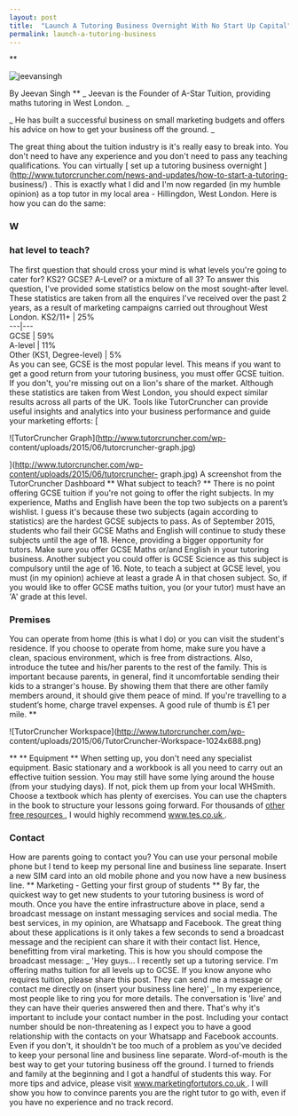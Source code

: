 ```yaml
---
layout: post
title:  "Launch A Tutoring Business Overnight With No Start Up Capital"
permalink: launch-a-tutoring-business
---
```

**

![jeevansingh](http://www.tutorcruncher.com/wp-content/uploads/2015/06/jeevansingh.jpg)

By Jeevan Singh ** _ Jeevan is the Founder of A-Star Tuition, providing maths tutoring in West London. _

_ He has built a successful business on small marketing budgets and offers his
advice on how to get your business off the ground. _

The great thing about the tuition industry is it's really easy to break into.
You don't need to have any experience and you don't need to pass any teaching
qualifications. You can virtually [ set up a tutoring business overnight
](http://www.tutorcruncher.com/news-and-updates/how-to-start-a-tutoring-
business/) . This is exactly what I did and I'm now regarded (in my humble
opinion) as a top tutor in my local area - Hillingdon, West London. Here is
how you can do the same: 

### W

### hat level to teach?

The first question
that should cross your mind is what levels you're going to cater for? KS2?
GCSE? A-Level? or a mixture of all 3? To answer this question, I've provided
some statistics below on the most sought-after level. These statistics are
taken from all the enquires I've received over the past 2 years, as a result
of marketing campaigns carried out throughout West London.  KS2/11+  |  25%  
---|---  
GCSE  |  59%  
A-level  |  11%  
Other (KS1, Degree-level)  |  5%  
As you can see, GCSE is the most popular level. This means if you want to get
a good return from your tutoring business, you must offer GCSE tuition. If you
don't, you're missing out on a lion's share of the market. Although these
statistics are taken from West London, you should expect similar results
across all parts of the UK. Tools like TutorCruncher can provide useful
insights and analytics into your business performance and guide your marketing
efforts: [

![TutorCruncher Graph](http://www.tutorcruncher.com/wp-
content/uploads/2015/06/tutorcruncher-graph.jpg)

](http://www.tutorcruncher.com/wp-content/uploads/2015/06/tutorcruncher-
graph.jpg) A screenshot from the TutorCruncher Dashboard ** What subject to
teach? ** There is no point offering GCSE tuition if you're not going to offer
the right subjects. In my experience, Maths and English have been the top two
subjects on a parent’s wishlist. I guess it's because these two subjects
(again according to statistics) are the hardest GCSE subjects to pass. As of
September 2015, students who fail their GCSE Maths and English will continue
to study these subjects until the age of 18. Hence, providing a bigger
opportunity for tutors. Make sure you offer GCSE Maths or/and English in your
tutoring business. Another subject you could offer is GCSE Science as this
subject is compulsory until the age of 16. Note, to teach a subject at GCSE
level, you must (in my opinion) achieve at least a grade A in that chosen
subject. So, if you would like to offer GCSE maths tuition, you (or your
tutor) must have an 'A' grade at this level. 

### Premises

You can operate
from home (this is what I do) or you can visit the student's residence. If you
choose to operate from home, make sure you have a clean, spacious environment,
which is free from distractions. Also, introduce the tutee and his/her parents
to the rest of the family. This is important because parents, in general, find
it uncomfortable sending their kids to a stranger's house. By showing them
that there are other family members around, it should give them peace of mind.
If you're travelling to a student’s home, charge travel expenses. A good rule
of thumb is £1 per mile. **

![TutorCruncher
Workspace](http://www.tutorcruncher.com/wp-
content/uploads/2015/06/TutorCruncher-Workspace-1024x688.png)

** ** Equipment
** When setting up, you don't need any specialist equipment. Basic stationary
and a workbook is all you need to carry out an effective tuition session. You
may still have some lying around the house (from your studying days). If not,
pick them up from your local WHSmith. Choose a textbook which has plenty of
exercises. You can use the chapters in the book to structure your lessons
going forward. For thousands of [ other free resources
](http://www.tutorcruncher.com/modernising-tutoring-business-operations/) , I
would highly recommend [ www.tes.co.uk ](http://www.tes.co.uk) . 

### Contact

How are parents going to contact you? You can use your personal mobile phone
but I tend to keep my personal line and business line separate. Insert a new
SIM card into an old mobile phone and you now have a new business line. **
Marketing - Getting your first group of students ** By far, the quickest way
to get new students to your tutoring business is word of mouth. Once you have
the entire infrastructure above in place, send a broadcast message on instant
messaging services and social media. The best services, in my opinion, are
Whatsapp and Facebook. The great thing about these applications is it only
takes a few seconds to send a broadcast message and the recipient can share it
with their contact list. Hence, benefitting from viral marketing. This is how
you should compose the broadcast message: _ 'Hey guys... I recently set up a
tutoring service. I'm offering maths tuition for all levels up to GCSE. If you
know anyone who requires tuition, please share this post. They can send me a
message or contact me directly on (insert your business line here)' _ In my
experience, most people like to ring you for more details. The conversation is
'live' and they can have their queries answered then and there. That's why
it's important to include your contact number in the post. Including your
contact number should be non-threatening as I expect you to have a good
relationship with the contacts on your Whatsapp and Facebook accounts. Even if
you don't, it shouldn't be too much of a problem as you've decided to keep
your personal line and business line separate. Word-of-mouth is the best way
to get your tutoring business off the ground. I turned to friends and family
at the beginning and I got a handful of students this way. For more tips and
advice, please visit [ www.marketingfortutors.co.uk
](http://www.marketingfortutors.co.uk) . I will show you how to convince
parents you are the right tutor to go with, even if you have no experience and
no track record.
